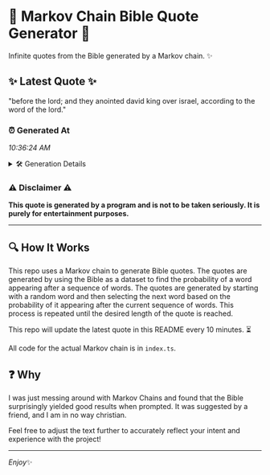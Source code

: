 # 📖 Markov Chain Bible Quote Generator 📖

Infinite quotes from the Bible generated by a Markov chain. ✨

## ✨ Latest Quote ✨
"before the lord; and they anointed david king over israel, according to the word of the lord."

### ⏰ Generated At
*10:36:24 AM*

<details>
    <summary>🛠️ Generation Details</summary>
    <p>
        <strong>🌱 Seed:</strong> before<br>
        <strong>🔄 Iterations:</strong> 16<br>
        <strong>📜 Context History:</strong><br>[ before ]: the<br>[ before, the ]: lord;<br>[ before, the, lord; ]: and<br>[ before, the, lord;, and ]: they<br>[ before, the, lord;, and, they ]: anointed<br>[ before, the, lord;, and, they, anointed ]: david<br>[ the, lord;, and, they, anointed, david ]: king<br>[ lord;, and, they, anointed, david, king ]: over<br>[ and, they, anointed, david, king, over ]: israel,<br>[ they, anointed, david, king, over, israel, ]: according<br>[ anointed, david, king, over, israel,, according ]: to<br>[ david, king, over, israel,, according, to ]: the<br>[ king, over, israel,, according, to, the ]: word<br>[ over, israel,, according, to, the, word ]: of<br>[ israel,, according, to, the, word, of ]: the<br>[ according, to, the, word, of, the ]: lord.<br>
    </p>
</details>

### ⚠️ Disclaimer ⚠️
**This quote is generated by a program and is not to be taken seriously. It is purely for entertainment purposes.**

---

## 🔍 How It Works

This repo uses a Markov chain to generate Bible quotes. The quotes are generated by using the Bible as a dataset to find the probability of a word appearing after a sequence of words. The quotes are generated by starting with a random word and then selecting the next word based on the probability of it appearing after the current sequence of words. This process is repeated until the desired length of the quote is reached.

This repo will update the latest quote in this README every 10 minutes. ⏳

All code for the actual Markov chain is in `index.ts`.

## ❓ Why

I was just messing around with Markov Chains and found that the Bible surprisingly yielded good results when prompted. 
It was suggested by a friend, and I am in no way christian.

Feel free to adjust the text further to accurately reflect your intent and experience with the project!

---

*Enjoy*✨
